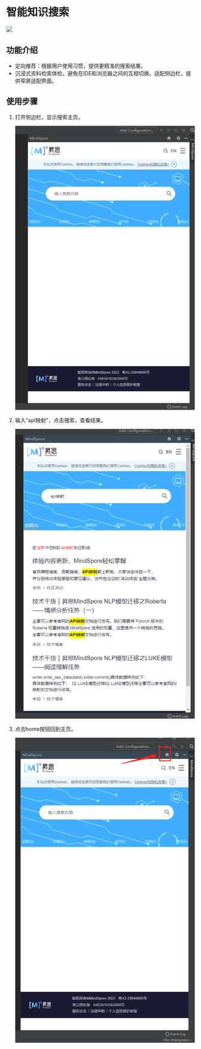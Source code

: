 # 智能知识搜索

<a href="https://gitee.com/mindspore/docs/blob/master/docs/devtoolkit/docs/source_zh_cn/knowledge_search.md" target="_blank"><img src="https://mindspore-website.obs.cn-north-4.myhuaweicloud.com/website-images/master/resource/_static/logo_source.png"></a>

## 功能介绍

* 定向推荐：根据用户使用习惯，提供更精准的搜索结果。
* 沉浸式资料检索体检，避免在IDE和浏览器之间的互相切换。适配侧边栏，提供窄屏适配界面。

## 使用步骤

1. 打开侧边栏，显示搜索主页。

   ![img](images/clip_image072.jpg)

2. 输入"api映射"，点击搜索，查看结果。

   ![img](images/clip_image074.jpg)

3. 点击home按钮回到主页。

   ![img](images/clip_image076.jpg)